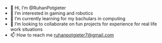 - 👋 Hi, I’m @RuhanPotgieter
- 👀 I’m interested in gaming and robotics
- 🌱 I’m currently learning for my bachulars in computing
- 💞️ I’m looking to collaborate on fun projects for experience for real life work situations
- 📫 How to reach me ruhanpotgieter7@gmail.com

<!---
RuhanPotgieter/RuhanPotgieter is a ✨ special ✨ repository because its `README.md` (this file) appears on your GitHub profile.
You can click the Preview link to take a look at your changes.
--->
